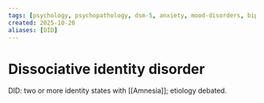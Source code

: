 ```yaml
---
tags: [psychology, psychopathology, dsm-5, anxiety, mood-disorders, bipolar, eating-disorders, personality-disorders, dissociation, schizophrenia, psychotherapy, cbt, medication, ect]
created: 2025-10-20
aliases: [DID]
---
```

# Dissociative identity disorder

DID: two or more identity states with [[Amnesia]]; etiology debated.
